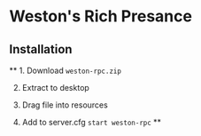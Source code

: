 # Weston's Rich Presance 

## Installation
** 1. Download ```weston-rpc.zip```

2. Extract to desktop

3. Drag file into resources 

4. Add to server.cfg ```start weston-rpc``` **
